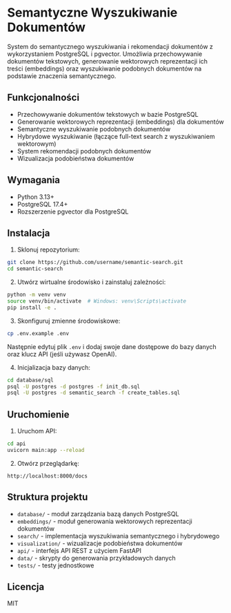 # Semantyczne Wyszukiwanie Dokumentów

System do semantycznego wyszukiwania i rekomendacji dokumentów z wykorzystaniem PostgreSQL i pgvector. Umożliwia przechowywanie dokumentów tekstowych, generowanie wektorowych reprezentacji ich treści (embeddings) oraz wyszukiwanie podobnych dokumentów na podstawie znaczenia semantycznego.

## Funkcjonalności

- Przechowywanie dokumentów tekstowych w bazie PostgreSQL
- Generowanie wektorowych reprezentacji (embeddings) dla dokumentów
- Semantyczne wyszukiwanie podobnych dokumentów
- Hybrydowe wyszukiwanie (łączące full-text search z wyszukiwaniem wektorowym)
- System rekomendacji podobnych dokumentów
- Wizualizacja podobieństwa dokumentów

## Wymagania

- Python 3.13+
- PostgreSQL 17.4+
- Rozszerzenie pgvector dla PostgreSQL

## Instalacja

1. Sklonuj repozytorium:
```bash
git clone https://github.com/username/semantic-search.git
cd semantic-search
```

2. Utwórz wirtualne środowisko i zainstaluj zależności:
```bash
python -m venv venv
source venv/bin/activate  # Windows: venv\Scripts\activate
pip install -e .
```

3. Skonfiguruj zmienne środowiskowe:
```bash
cp .env.example .env
```
Następnie edytuj plik `.env` i dodaj swoje dane dostępowe do bazy danych oraz klucz API (jeśli używasz OpenAI).

4. Inicjalizacja bazy danych:
```bash
cd database/sql
psql -U postgres -d postgres -f init_db.sql
psql -U postgres -d semantic_search -f create_tables.sql
```

## Uruchomienie

1. Uruchom API:
```bash
cd api
uvicorn main:app --reload
```

2. Otwórz przeglądarkę:
```
http://localhost:8000/docs
```

## Struktura projektu

- `database/` - moduł zarządzania bazą danych PostgreSQL
- `embeddings/` - moduł generowania wektorowych reprezentacji dokumentów
- `search/` - implementacja wyszukiwania semantycznego i hybrydowego
- `visualization/` - wizualizacje podobieństwa dokumentów
- `api/` - interfejs API REST z użyciem FastAPI
- `data/` - skrypty do generowania przykładowych danych
- `tests/` - testy jednostkowe

## Licencja

MIT